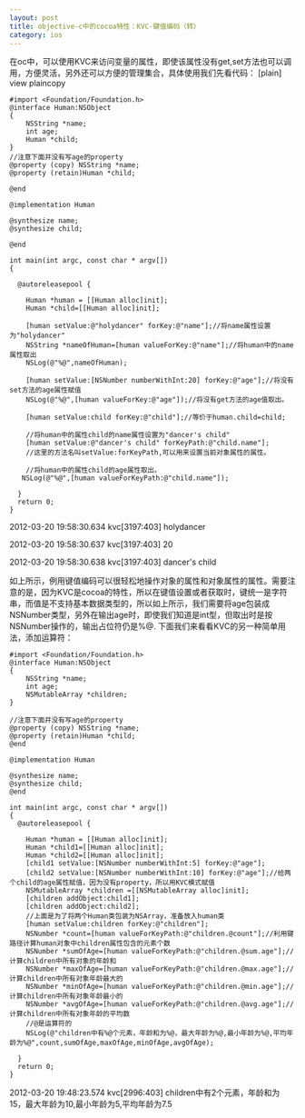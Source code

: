 ```yaml
---
layout: post
title: objective-c中的cocoa特性：KVC-键值编码（转）
category: ios
---
```



在oc中，可以使用KVC来访问变量的属性，即使该属性没有get,set方法也可以调用，方便灵活，另外还可以方便的管理集合，具体使用我们先看代码：
[plain] view plaincopy
	
	#import <Foundation/Foundation.h>  
	@interface Human:NSObject  
	{  
    	NSString *name;  
    	int age;  
    	Human *child;  
	}  
	//注意下面并没有写age的property  
	@property (copy) NSString *name;  
	@property (retain)Human *child;  
	
	@end  

	@implementation Human  
  
	@synthesize name;  
	@synthesize child;  
	
	@end  
  
	int main(int argc, const char * argv[])  
	{  
  
      @autoreleasepool {  
          
        Human *human = [[Human alloc]init];  
        Human *child=[[Human alloc]init];  
          
        [human setValue:@"holydancer" forKey:@"name"];//将name属性设置为"holydancer"  
        NSString *nameOfHuman=[human valueForKey:@"name"];//将human中的name属性取出  
        NSLog(@"%@",nameOfHuman);  
          
        [human setValue:[NSNumber numberWithInt:20] forKey:@"age"];//将没有set方法的age属性赋值  
        NSLog(@"%@",[human valueForKey:@"age"]);//将没有get方法的age值取出。  
          
        [human setValue:child forKey:@"child"];//等价于human.child=child;  
          
        //将human中的属性child的name属性设置为"dancer's child"          
        [human setValue:@"dancer's child" forKeyPath:@"child.name"];  
        //这里的方法名叫setValue:forKeyPath,可以用来设置当前对象属性的属性。  
          
        //将human中的属性child的age属性取出。          
       NSLog(@"%@",[human valueForKeyPath:@"child.name"]);  
             
      }  
      return 0;  
	}  
2012-03-20 19:58:30.634 kvc[3197:403] holydancer

2012-03-20 19:58:30.637 kvc[3197:403] 20

2012-03-20 19:58:30.638 kvc[3197:403] dancer's child

如上所示，例用键值编码可以很轻松地操作对象的属性和对象属性的属性。需要注意的是，因为KVC是cocoa的特性，所以在键值设置或者获取时，键统一是字符串，而值是不支持基本数据类型的，所以如上所示，我们需要将age包装成NSNumber类型，另外在输出age时，即使我们知道是int型，但取出时是按NSNumber操作的，输出占位符仍是%@.
下面我们来看看KVC的另一种简单用法，添加运算符：

	#import <Foundation/Foundation.h>  
	@interface Human:NSObject  
	{  
   		NSString *name;  
    	int age;  
    	NSMutableArray *children;  
	}
	
	//注意下面并没有写age的property  
	@property (copy) NSString *name;  
	@property (retain)Human *child;  
	@end  
		
	@implementation Human  
  
	@synthesize name;  
	@synthesize child;  
	@end  
  
	int main(int argc, const char * argv[])  
	{  
      @autoreleasepool {  
          
        Human *human = [[Human alloc]init];  
        Human *child1=[[Human alloc]init];  
        Human *child2=[[Human alloc]init];  
        [child1 setValue:[NSNumber numberWithInt:5] forKey:@"age"];  
        [child2 setValue:[NSNumber numberWithInt:10] forKey:@"age"];//给两个child的age属性赋值，因为没有property，所以用KVC模式赋值  
        NSMutableArray *children =[[NSMutableArray alloc]init];  
        [children addObject:child1];  
        [children addObject:child2];  
        //上面是为了将两个Human类包装为NSArray，准备放入human类  
        [human setValue:children forKey:@"children"];  
        NSNumber *count=[human valueForKeyPath:@"children.@count"];//利用键路径计算human对象中children属性包含的元素个数  
        NSNumber *sumOfAge=[human valueForKeyPath:@"children.@sum.age"];//计算children中所有对象的年龄和  
        NSNumber *maxOfAge=[human valueForKeyPath:@"children.@max.age"];//计算children中所有对象年龄最大的  
        NSNumber *minOfAge=[human valueForKeyPath:@"children.@min.age"];//计算children中所有对象年龄最小的  
        NSNumber *avgOfAge=[human valueForKeyPath:@"children.@avg.age"];//计算children中所有对象年龄的平均数  
        //@是运算符的  
        NSLog(@"children中有%@个元素，年龄和为%@，最大年龄为%@,最小年龄为%@,平均年龄为%@",count,sumOfAge,maxOfAge,minOfAge,avgOfAge);  
       
      }  
      return 0;  
    }  

2012-03-20 19:48:23.574 kvc[2996:403] children中有2个元素，年龄和为15，最大年龄为10,最小年龄为5,平均年龄为7.5